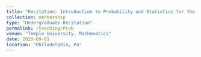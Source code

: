 ```yaml
---
title: "Recitation: Introduction to Probability and Statistics for the Life Sciences"
collection: mentorship
type: "Undergraduate Recitation"
permalink: /teaching/Prob
venue: "Temple University, Mathematics"
date: 2020-09-01
location: "Philadelphia, Pa"
---
```


